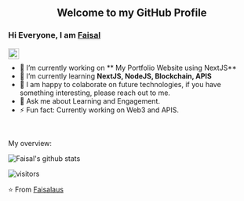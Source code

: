 <p align="center">
 <h2 align="center">Welcome to my GitHub Profile</h2>
</p>

### Hi Everyone, I am [Faisal](https://github.com/faisalaus) <a href="https://www.linkedin.com/in/faisal-ahmed-8a986246/">
  <img align="left" alt="FaisalAhmed LinkedIn" width="22px" src="https://cdn.jsdelivr.net/npm/simple-icons@v3/icons/linkedin.svg" />
</a>

<div>
  
<br />
<p>

- 🔭 I’m currently working on ** My Portfolio Website using NextJS**
- 🌱 I’m currently learning **NextJS, NodeJS, Blockchain, APIS**
- 👯 I am happy to colaborate on future technologies, if you have something interesting, please reach out to me.
- 💬 Ask me about Learning and Engagement. 
- ⚡ Fun fact: Currently working on Web3 and APIS.

</h4>
</div>

<br />

<div><p>My overview: </p></div>

![Faisal's github stats](https://github-readme-stats.vercel.app/api?username=faisalaus&show_icons=true)
<br />

<!-- Optional Visitors badge: -->
![visitors](https://visitor-badge.laobi.icu/badge?page_id=TomasCostaK.TomasCostaK)

⭐️ From [Faisalaus](https://github.com/faisalaus/faisalaus) 

<br />
